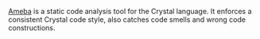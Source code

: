 [Ameba](https://github.com/veelenga/ameba) is a static code analysis tool for the Crystal language.
It enforces a consistent Crystal code style, also catches code smells and wrong code constructions.
